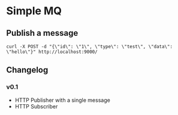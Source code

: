 Simple MQ
=========

Publish a message
-----------------

`curl -X POST -d "{\"id\": \"1\", \"type\": \"test\", \"data\": \"hello\"}" http://localhost:9000/`

Changelog
---------

### v0.1
* HTTP Publisher with a single message
* HTTP Subscriber